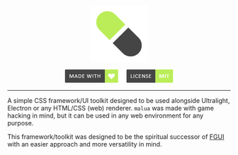 <p align="center">
  <img width="128" height="128" src="repo/logo.png" alt="logo">
</p>

<p align="center">
    <a href="https://github.com/otvv/malua"><img width="120" height="30" src="repo/made-with-love.png" alt="css"></a>
    <a href="https://github.com/otvv/malua/blob/master/LICENSE"><img width="120" height="30" src="repo/license.png" alt="mit"></a>
</p>

<hr>

A simple CSS framework/UI toolkit designed to be used alongside Ultralight, Electron or any HTML/CSS (web) renderer.
`malua` was made with game hacking in mind, but it can be used in any web environment for any purpose.

This framework/toolkit was designed to be the spiritual successor of <a href="https://github.com/otvv/fgui">FGUI</a> with an easier approach and more versatility in mind.
